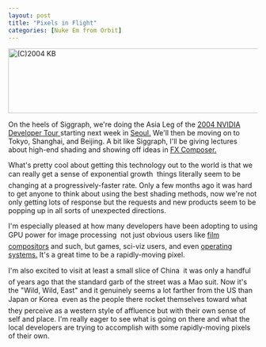 ```yaml
---
layout: post
title: "Pixels in Flight"
categories: [Nuke Em from Orbit]
---
```

<img src="http://www.botzilla.com/bpix/flypixel.jpg" width=807 height=131 border=0 title="(C)2004 KB">

On the heels of Siggraph, we're doing the Asia Leg of the <a href="http://developer.nvidia.com/page/event_calendar.html">2004 NVIDIA Developer Tour </a> starting next week in <a href="http://www.gameinfinity.or.kr/sub04/02_read.php?menu_code=ACC_1&seq_code=38">Seoul.</a> We'll then be moving on to Tokyo, Shanghai, and Beijing. A bit like Siggraph, I'll be giving lectures about high-end shading and showing off ideas in <a href="http://www.fxcomposer.com/">FX Composer.</a>

What's pretty cool about getting this technology out to the world is that we can really get a sense of exponential growth &#151; things literally seem to be changing at a progressively-faster rate. Only a few months ago it was hard to get anyone to think about using the best shading methods, now we're not only getting lots of response but the requests and new products seem to be popping up in all sorts of unexpected directions.

I'm especially pleased at how many developers have been adopting to using GPU power for image processing &#151; not just obvious users like <a href="http://www.openexr.org/">film compositors</a> and such, but games, sci-viz users, and even <a href="http://www.apple.com/macosx/tiger/core.html">operating systems.</a> It's a great time to be a rapidly-moving pixel.

I'm also excited to visit at least a small slice of China &#151; it was only a handful of years ago that the standard garb of the street was a Mao suit. Now it's the "Wild, Wild, East" and it genuinely seems a lot farther from the US than Japan or Korea &#151; even as the people there rocket themselves toward what they perceive as a western style of affluence but with their own sense of self and place. I'm really eager to see what is going on there and what the local developers are trying to accomplish with some rapidly-moving pixels of their own.


